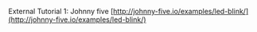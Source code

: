 External Tutorial 1: Johnny five [http://johnny-five.io/examples/led-blink/](http://johnny-five.io/examples/led-blink/)  

